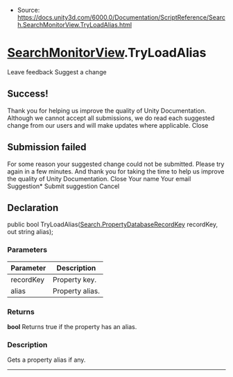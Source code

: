 * Source: https://docs.unity3d.com/6000.0/Documentation/ScriptReference/Search.SearchMonitorView.TryLoadAlias.html

#  [SearchMonitorView](https://docs.unity3d.com/6000.0/Documentation/ScriptReference/Search.SearchMonitorView.html).TryLoadAlias
Leave feedback
Suggest a change
## Success!
Thank you for helping us improve the quality of Unity Documentation. Although we cannot accept all submissions, we do read each suggested change from our users and will make updates where applicable.
Close
## Submission failed
For some reason your suggested change could not be submitted. Please <a>try again</a> in a few minutes. And thank you for taking the time to help us improve the quality of Unity Documentation.
Close
Your name Your email Suggestion* Submit suggestion
Cancel
## Declaration
public bool TryLoadAlias([Search.PropertyDatabaseRecordKey](https://docs.unity3d.com/6000.0/Documentation/ScriptReference/Search.PropertyDatabaseRecordKey.html) recordKey, out string alias); 
### Parameters
Parameter | Description  
---|---  
recordKey | Property key.  
alias | Property alias.  
### Returns
**bool** Returns true if the property has an alias. 
### Description
Gets a property alias if any.
* * *
